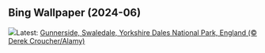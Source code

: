 ## Bing Wallpaper (2024-06)
![](https://www.bing.com/th?id=OHR.YorkshireDalesNP_EN-CA8134519875_UHD.jpg&w=1000)Latest: [Gunnerside, Swaledale, Yorkshire Dales National Park, England (© Derek Croucher/Alamy)](https://www.bing.com/th?id=OHR.YorkshireDalesNP_EN-CA8134519875_UHD.jpg)